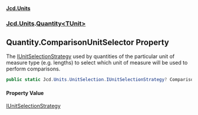 #### [Jcd.Units](index.md 'index')
### [Jcd.Units](Jcd.Units.md 'Jcd.Units').[Quantity&lt;TUnit&gt;](Jcd.Units.Quantity_TUnit_.md 'Jcd.Units.Quantity<TUnit>')

## Quantity<TUnit>.ComparisonUnitSelector Property

The [IUnitSelectionStrategy](Jcd.Units.UnitSelection.IUnitSelectionStrategy.md 'Jcd.Units.UnitSelection.IUnitSelectionStrategy') used by quantities of the particular unit of  
measure type (e.g. lengths) to select which unit of measure will be used to perform comparisons.

```csharp
public static Jcd.Units.UnitSelection.IUnitSelectionStrategy? ComparisonUnitSelector { get; set; }
```

#### Property Value
[IUnitSelectionStrategy](Jcd.Units.UnitSelection.IUnitSelectionStrategy.md 'Jcd.Units.UnitSelection.IUnitSelectionStrategy')